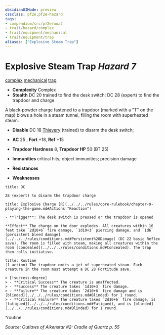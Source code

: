 ```yaml
---
obsidianUIMode: preview
cssclass: pf2e,pf2e-hazard
tags:
- compendium/src/pf2e/ooa2
- trait/hazard/complex
- trait/equipment/mechanical
- trait/equipment/trap
aliases: ["Explosive Steam Trap"]
---
```

# Explosive Steam Trap *Hazard 7*  
[complex](complex.md)  [mechanical](mechanical.md)  [trap](trap.md)  

- **Complexity** Complex
- **Stealth** DC 20 trained to find the desk switch; DC 28 (expert) to find the trapdoor and charge  

A black‑powder charge fastened to a trapdoor (marked with a "T" on the map) blows a hole in a steam tunnel, filling the room with superheated steam.

- **Disable** DC 18 [Thievery](../../skills.md#Thievery) (trained) to disarm the desk switch;  

- **AC** 25 , **Fort** +18, **Ref** +15
- **Trapdoor  Hardness** 8, **Trapdoor  HP** 50 (BT 25)
- **Immunities** critical hits; object immunities; precision damage
- **Resistances** 
- **Weaknesses** 
     
```ad-embed-ability
title: DC

28 (expert) to disarm the trapdoor charge
```
```ad-embed-ability
title: Explosive Charge [R](../../../rules/core-rulebook/chapter-9-playing-the-game.md#Actions "Reaction")

- **Trigger**: The desk switch is pressed or the trapdoor is opened

**Effect** The charge on the door explodes. All creatures within 10 feet take `2d10+6` fire damage, `1d10+3` piercing damage, and `1d6` [persistent bleed damage](../../../rules/conditions.md#Persistent%20Damage) (DC 22 basic Reflex save). The room is filled with steam, making all creatures within the room [concealed](../../../rules/conditions.md#Concealed). The trap then rolls initiative.
```

```ad-pf2-summary
title: Routine
(1 action) The trapdoor emits a jet of superheated steam. Each creature in the room must attempt a DC 28 Fortitude save.

> [!success-degree] 
> - **Critical Success** The creature is unaffected.
> - **Success** The creature takes `1d10+3` fire damage.
> - **Failure** The creature takes `2d10+6` fire damage and is [blinded](../../../rules/conditions.md#Blinded) for 1 round.
> - **Critical Failure** The creature takes `2d10+6` fire damage, is [fatigued](../../../rules/conditions.md#Fatigued), and is [blinded](../../../rules/conditions.md#Blinded) for 1 round.
```
^routine

*Source: Outlaws of Alkenstar #2: Cradle of Quartz p. 55*
